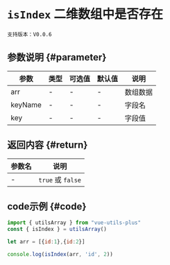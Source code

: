 # `isIndex` 二维数组中是否存在

`支持版本：V0.0.6`


## 参数说明 {#parameter}

| 参数      | 类型  | 可选值 | 默认值 | 说明   |
|---------|-----|-----|-----|------|
| arr     | -   | -   | -   | 数组数据 |
| keyName | -   | -   | -   | 字段名  |
| key     | -   | -   | -   | 字段值  |


## 返回内容 {#return}

| 参数名 | 说明               |
|-----|------------------|
| -   | `true` 或 `false` |


## code示例 {#code}

```javascript
import { utilsArray } from "vue-utils-plus"
const { isIndex } = utilsArray()

let arr = [{id:1},{id:2}]

console.log(isIndex(arr, 'id', 2))
```
